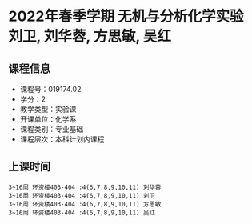 # 2022年春季学期 无机与分析化学实验 刘卫, 刘华蓉, 方思敏, 吴红






## 课程信息

- 课程号：019174.02
- 学分：2
- 教学类型：实验课
- 开课单位：化学系
- 课程类别：专业基础
- 课程层次：本科计划内课程

## 上课时间

```
3~16周 环资楼403-404 :4(6,7,8,9,10,11) 刘华蓉
3~16周 环资楼403-404 :4(6,7,8,9,10,11) 刘卫
3~16周 环资楼403-404 :4(6,7,8,9,10,11) 方思敏
3~16周 环资楼403-404 :4(6,7,8,9,10,11) 吴红
```

